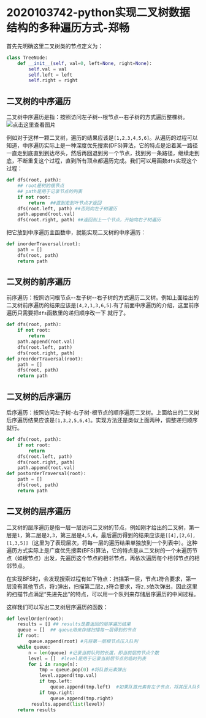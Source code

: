 # 2020103742-python实现二叉树数据结构的多种遍历方式-郑畅

首先先明确这里二叉树类的节点定义为：

```python
class TreeNode:
    def __init__(self, val=0, left=None, right=None):
        self.val = val
        self.left = left
        self.right = right
```

## 二叉树的中序遍历

二叉树中序遍历是指：按照访问左子树--根节点--右子树的方式遍历整棵树。![点击这里查看图片](https://timgsa.baidu.com/timg?image&quality=80&size=b9999_10000&sec=1606830463052&di=f3d938f922cbe7a49f318b9a5640bb9a&imgtype=0&src=http%3A%2F%2Fimgedu.lagou.com%2FRBTree-2.png)

例如对于这样一颗二叉树，遍历的结果应该是`[1,2,3,4,5,6]`。从遍历的过程可以知道，中序遍历实际上是一种深度优先搜索(DFS)算法，它的特点是沿着某一路径一直走到底直到到达尽头，然后再回退到另一个节点，找到另一条路径，继续走到底，不断重复这个过程，直到所有顶点都遍历完成。我们可以用函数`dfs`实现这个过程：

```python
def dfs(root, path):
    ## root是树的根节点
    ## path是用于记录节点的列表
    if not root:
        return	##直到走到叶节点才返回
    dfs(root.left, path) ##否则向左子树遍历
    path.append(root.val)
    dfs(root.right, path) ##返回到上一个节点，开始向右子树遍历
```

把它放到中序遍历主函数中，就能实现二叉树的中序遍历：

```python
def inorderTraversal(root):
    path = []
    dfs(root, path)
    return path
```

## 二叉树的前序遍历

前序遍历：按照访问根节点--左子树--右子树的方式遍历二叉树。例如上面给出的二叉树前序遍历的结果应该是`[4,2,1,3,6,5]`.有了前面中序遍历的介绍，这里前序遍历只需要把`dfs`函数里的递归顺序改一下 就行了。

```python
def dfs(root, path):
    if not root:
        return
    path.append(root.val)
    dfs(root.left, path)
    dfs(root.right, path)
def preorderTraversal(root):
    path = []
    dfs(root, path)
    return path
```

## 二叉树的后序遍历

后序遍历：按照访问左子树-右子树-根节点的顺序遍历二叉树。上面给出的二叉树后序遍历结果应该是`[1,3,2,5,6,4]`。实现方法还是类似上面两种，调整递归顺序就行。

```python
def dfs(root, path):
    if not root:
        return
    dfs(root.left, path)
    dfs(root.right, path)
    path.append(root.val)
def postorderTraversal(root):
    path = []
    dfs(root, path)
    return path
```

## 二叉树的层序遍历

二叉树的层序遍历是指一层一层访问二叉树的节点，例如刚才给出的二叉树，第一层是`1`，第二层是`2,3`，第三层是`4,5,6`，最后遍历得到的结果应该是`[[4],[2,6],[1,3,5]]`（这里为了表现层次，将每一层的遍历结果单独放到一个列表中）。这种遍历方式实际上是广度优先搜索(BFS)算法，它的特点是从二叉树的一个未遍历节点（如根节点）出发，先遍历这个节点的相邻节点，再依次遍历每个相邻节点的相邻节点。

在实现BFS时，会发现搜索过程有如下特点：扫描第一层，节点`1`符合要求，第一层没有其他节点，将`1`弹出，扫描第二层`2,3`符合要求，将`2,3`依次弹出，因此这里的扫描节点满足“先进先出”的特点，可以用一个队列来存储层序遍历的中间过程。

这样我们可以写出二叉树层序遍历的函数：

```python
def levelOrder(root):
    results = [] ## results是要返回的层序遍历结果
    queue = []	## queue用来存储扫描每一层得到的节点
    if root:
        queue.append(root) #先将第一层根节点压入队列
    while queue:
        n = len(queue) #记录当前队列的长度，即当前层的节点个数
        level = []	#level是用于记录当前层节点的临时列表
        for i in range(n):
            tmp = queue.pop(0) #将队首元素弹出
            level.append(tmp.val)
            if tmp.left:
                queue.append(tmp.left)	#如果队首元素有左子节点，将其压入队列
            if tmp.right:
                queue.append(tmp.right)
         results.append(list(level))
    return results
```
